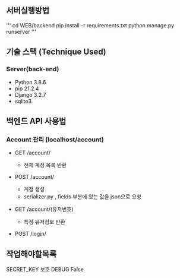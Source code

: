 ## 서버실행방법

'''
cd WEB/backend
pip install -r requirements.txt
python manage.py runserver
'''



## 기술 스택 (Technique Used) 

### Server(back-end)
 - Python   3.8.6 
 - pip      21.2.4
 - Django   3.2.7
 - sqlite3



## 백엔드 API 사용법

### Account 관리 (localhost/account)
 - GET /account/
    - 전체 계정 목록 반환
 
 - POST /account/
    - 계정 생성
    - serializer.py , fields 부분에 있는 값을 json으로 요청

- GET /account/(유저번호)
    - 특정 유저정보 반환
 
- POST /login/



## 작업해야할목록

SECRET_KEY 보호
DEBUG False